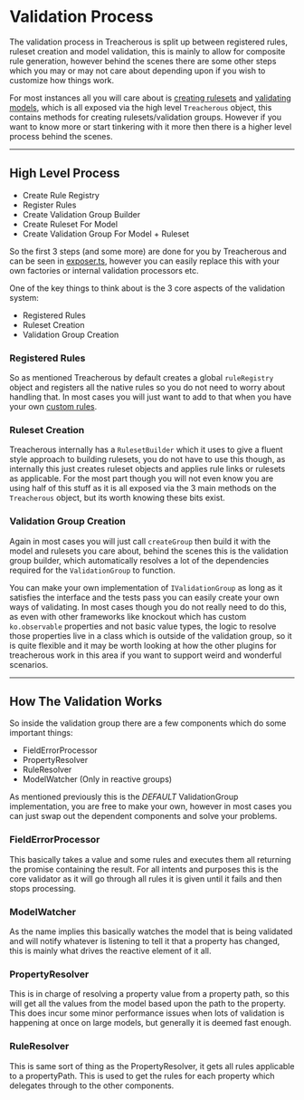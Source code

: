 # Validation Process

The validation process in Treacherous is split up between registered rules, ruleset creation and model validation,
this is mainly to allow for composite rule generation, however behind the scenes there are some other 
steps which you may or may not care about depending upon if you wish to customize how things work.

For most instances all you will care about is [creating rulesets](creating-rulesets.md) and [validating models](validation-groups.md),
which is all exposed via the high level `Treacherous` object, this contains methods for creating rulesets/validation groups. 
However if you want to know more or start tinkering with it more then there is a higher level process behind the scenes.

---

## High Level Process

- Create Rule Registry
- Register Rules
- Create Validation Group Builder
- Create Ruleset For Model
- Create Validation Group For Model + Ruleset

So the first 3 steps (and some more) are done for you by Treacherous and can be seen in [exposer.ts](../src/exposer.ts), however you 
can easily replace this with your own factories or internal validation processors etc.

One of the key things to think about is the 3 core aspects of the validation system:

- Registered Rules
- Ruleset Creation
- Validation Group Creation

### Registered Rules

So as mentioned Treacherous by default creates a global `ruleRegistry` object and registers all the native rules
so you do not need to worry about handling that. In most cases you will just want to add to that when you have your 
own [custom rules](custom-rules.md).

### Ruleset Creation

Treacherous internally has a `RulesetBuilder` which it uses to give a fluent style approach to building rulesets, 
you do not have to use this though, as internally this just creates ruleset objects and applies rule links or rulesets
as applicable. For the most part though you will not even know you are using half of this stuff as it is all 
exposed via the 3 main methods on the `Treacherous` object, but its worth knowing these bits exist.

### Validation Group Creation

Again in most cases you will just call `createGroup` then build it with the model and rulesets you care about, behind the scenes 
this is the validation group builder, which automatically resolves a lot of the dependencies required for the `ValidationGroup` 
to function.

You can make your own implementation of `IValidationGroup` as long as it satisfies the interface and the tests pass
you can easily create your own ways of validating. In most cases though you do not really need to do this, as even with 
other frameworks like knockout which has custom `ko.observable` properties and not basic value types, the logic to resolve 
those properties live in a class which is outside of the validation group, so it is quite flexible and it may be worth looking 
at how the other plugins for treacherous work in this area if you want to support weird and wonderful scenarios.

---

## How The Validation Works

So inside the validation group there are a few components which do some important things:

- FieldErrorProcessor
- PropertyResolver
- RuleResolver
- ModelWatcher (Only in reactive groups)

As mentioned previously this is the *DEFAULT* ValidationGroup implementation, you are free to make your own, 
however in most cases you can just swap out the dependent components and solve your problems.

### FieldErrorProcessor

This basically takes a value and some rules and executes them all returning the promise containing the result.
For all intents and purposes this is the core validator as it will go through all rules it is given until it
fails and then stops processing.

### ModelWatcher

As the name implies this basically watches the model that is being validated and will notify whatever is listening
to tell it that a property has changed, this is mainly what drives the reactive element of it all.

### PropertyResolver

This is in charge of resolving a property value from a property path, so this will get all the values from 
the model based upon the path to the property. This does incur some minor performance issues when lots of 
validation is happening at once on large models, but generally it is deemed fast enough.

### RuleResolver

This is same sort of thing as the PropertyResolver, it gets all rules applicable to a propertyPath. This is
used to get the rules for each property which delegates through to the other components.